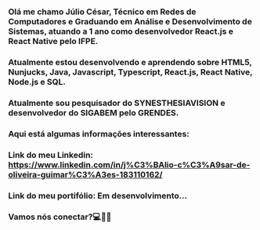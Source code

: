 ### Olá me chamo Júlio César, Técnico em Redes de Computadores e Graduando em Análise e Desenvolvimento de Sistemas, atuando a 1 ano como desenvolvedor React.js e React Native pelo IFPE. 

### Atualmente estou desenvolvendo e aprendendo sobre HTML5, Nunjucks, Java, Javascript, Typescript, React.js, React Native, Node.js e SQL.
### Atualmente sou pesquisador do SYNESTHESIAVISION e desenvolvedor do SIGABEM pelo GRENDES.

### Aqui está algumas informações interessantes:

### Link do meu Linkedin: https://www.linkedin.com/in/j%C3%BAlio-c%C3%A9sar-de-oliveira-guimar%C3%A3es-183110162/
### Link do meu portifólio: Em desenvolvimento...

### Vamos nós conectar?💻👋🏻

